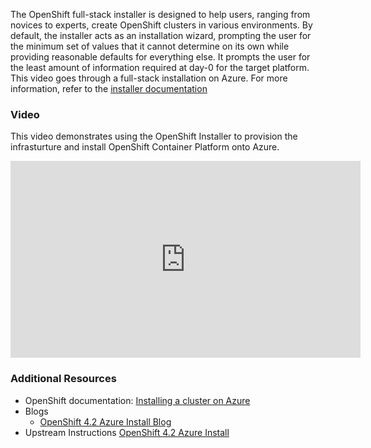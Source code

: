 
The OpenShift full-stack installer is designed to help users, ranging from novices to experts, create OpenShift clusters in various environments.  By default, the installer acts as an installation wizard, prompting the user for the minimum set of values that it cannot determine on its own while providing reasonable defaults for everything else.  It prompts the user for the least amount of information required at day-0 for the target platform.  This video goes through a full-stack installation on Azure.  For more information, refer to the [installer documentation](https://docs.openshift.com/container-platform/4.2/installing/installing_azure/installing-azure-account.html)

### Video

This video demonstrates using the OpenShift Installer to provision the infrasturture and install OpenShift Container Platform onto Azure.

<iframe width="560" height="315" src="https://www.youtube.com/embed/c4UbHQ3nR-8" frameborder="0" allow="accelerometer; autoplay; encrypted-media; gyroscope; picture-in-picture" allowfullscreen></iframe>

### Additional Resources

* OpenShift documentation: [Installing a cluster on Azure](https://docs.openshift.com/container-platform/4.2/installing/installing_azure/installing-azure-account.html)
* Blogs
  * [OpenShift 4.2 Azure Install Blog](https://blog.openshift.com/openshift-4-2-on-azure-preview/)
* Upstream Instructions [OpenShift 4.2 Azure Install](https://github.com/openshift/installer/tree/master/docs/user/azure)
